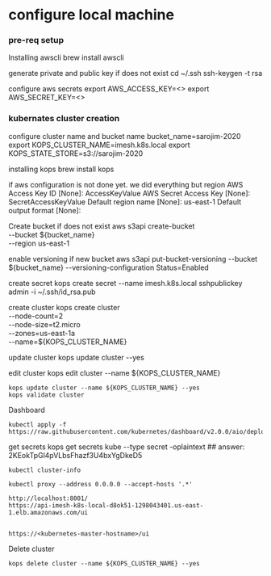 # configure local machine

### pre-req setup

Installing awscli
    brew install awscli

generate private and public key if does not exist
    cd ~/.ssh
    ssh-keygen -t rsa


configure aws secrets
    export AWS_ACCESS_KEY=<>
    export AWS_SECRET_KEY=<>

### kubernates cluster creation


configure cluster name and bucket name
    bucket_name=sarojim-2020
    export KOPS_CLUSTER_NAME=imesh.k8s.local
    export KOPS_STATE_STORE=s3://sarojim-2020

installing kops
    brew install kops


if aws configuration is not done yet. we did everything but region
    AWS Access Key ID [None]: AccessKeyValue
    AWS Secret Access Key [None]: SecretAccessKeyValue
    Default region name [None]: us-east-1
    Default output format [None]:

Create bucket if does not exist
    aws s3api create-bucket \
    --bucket ${bucket_name} \
    --region us-east-1

enable versioning if new bucket
    aws s3api put-bucket-versioning --bucket ${bucket_name} --versioning-configuration Status=Enabled


create secret
    kops create secret --name imesh.k8s.local sshpublickey admin -i ~/.ssh/id_rsa.pub


create cluster
    kops create cluster \
    --node-count=2 \
    --node-size=t2.micro \
    --zones=us-east-1a \
    --name=${KOPS_CLUSTER_NAME}

update cluster
    kops update cluster --yes

edit cluster
    kops edit cluster --name ${KOPS_CLUSTER_NAME}

    kops update cluster --name ${KOPS_CLUSTER_NAME} --yes
    kops validate cluster

Dashboard

    kubectl apply -f https://raw.githubusercontent.com/kubernetes/dashboard/v2.0.0/aio/deploy/recommended.yaml

get secrets
    kops get secrets kube --type secret -oplaintext
    ## answer: 2KEokTpGl4pVLbsFhazf3U4bxYgDkeD5

    kubectl cluster-info

    kubectl proxy --address 0.0.0.0 --accept-hosts '.*'

    http://localhost:8001/
    https://api-imesh-k8s-local-d8ok51-1298043401.us-east-1.elb.amazonaws.com/ui


    https://<kubernetes-master-hostname>/ui

Delete cluster

    kops delete cluster --name ${KOPS_CLUSTER_NAME} --yes
